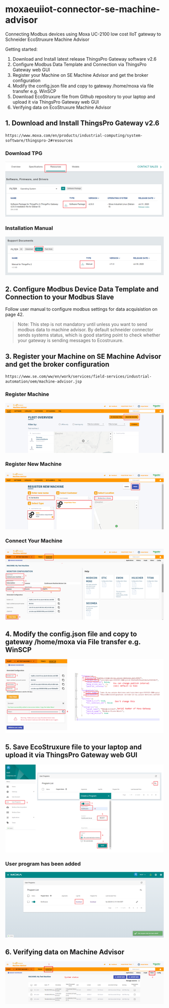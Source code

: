 # moxaeuiiot-connector-se-machine-advisor
Connecting Modbus devices using Moxa UC-2100 low cost IIoT gateway to Schneider EcoStruxure Machine Advisor

Getting started:

1. Download and Install latest release ThingsPro Gateway software v2.6
2. Configure Modbus Data Template and Connection via ThingsPro Gateway web GUI
3. Register your Machine on SE Machine Advisor and get the broker configuration
4. Modify the config.json file and copy to gateway /home/moxa via file transfer e.g. WinSCP
5. Download EcoStruxure file from Github repository to your laptop and upload it via ThingsPro Gateway web GUI
6. Verifying data on EcoStruxure Machine Advisor

## 1. Download and Install ThingsPro Gateway v2.6 
```
https://www.moxa.com/en/products/industrial-computing/system-software/thingspro-2#resources
```
### Download TPG
   ![](media/tpg-download-website.png)

### Installation Manual
   ![](media/tpg-installation-manual.png)

## 2. Configure Modbus Device Data Template and Connection to your Modbus Slave

   Follow user manual to configure modbus settings for data acquisistion on page 42. 

> Note: This step is not mandatory until unless you want to send modbus data to machine advisor. By default schneider connector sends systems status, which is good starting point to check whether your gateway is sending messages to Ecostruxure. 
      
## 3. Register your Machine on SE Machine Advisor and get the broker configuration
```
https://www.se.com/ww/en/work/services/field-services/industrial-automation/oem/machine-advisor.jsp
```
### Register Machine
   ![](media/1-register-machine.png)
   
### Register New Machine
   ![](media/2-register-new-machine.png)
   
### Connect Your Machine
   ![](media/3-connect-your-machine.png)

## 4. Modify the config.json file and copy to gateway /home/moxa via File transfer e.g. WinSCP
   ![](media/modifying_config_json_se_broker.png)
   
## 5. Save EcoStruxure file to your laptop and upload it via ThingsPro Gateway web GUI
   ![](media/upload-ecostruxure-tar-file.png)
   
   ### User program has been added 
   
   ![](media/user-program-has-been-added.png)
  
## 6. Verifying data on Machine Advisor
   ![](media/verifying-data-on-machine-advisor.png)
   
   
   
